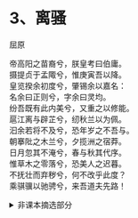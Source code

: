 # 3、离骚

屈原

帝高阳之苗裔兮，朕皇考曰伯庸。  
摄提贞于孟陬兮，惟庚寅吾以降。  
皇览揆余初度兮，肇锡余以嘉名：  
名余曰正则兮，字余曰灵均。  
纷吾既有此内美兮，又重之以修能。  
扈江离与辟芷兮，纫秋兰以为佩。  
汩余若将不及兮，恐年岁之不吾与。  
朝搴阰之木兰兮，夕揽洲之宿莽。  
日月忽其不淹兮，春与秋其代序。  
惟草木之零落兮，恐美人之迟暮。  
不抚壮而弃秽兮，何不改乎此度？  
乘骐骥以驰骋兮，来吾道夫先路！  

<details>
<summary>非课本摘选部分</summary>
昔三后之纯粹兮，固众芳之所在。  
杂申椒与菌桂兮，岂惟纫夫蕙茝！  
彼尧、舜之耿介兮，既遵道而得路。  
何桀纣之猖披兮，夫惟捷径以窘步。  
惟夫党人之偷乐兮，路幽昧以险隘。  
岂余身之殚殃兮，恐皇舆之败绩！  
忽奔走以先后兮，及前王之踵武。  
荃不查余之中情兮，反信谗而齌怒。  
余固知謇謇之为患兮，忍而不能舍也。  
指九天以为正兮，夫惟灵修之故也。  
曰黄昏以为期兮，羌中道而改路！  
初既与余成言兮，后悔遁而有他。  
余既不难夫离别兮，伤灵修之数化。  
余既滋兰之九畹兮，又树蕙之百亩。  
畦留夷与揭车兮，杂杜衡与芳芷。  
冀枝叶之峻茂兮，愿俟时乎吾将刈。  
虽萎绝其亦何伤兮，哀众芳之芜秽。  
众皆竞进以贪婪兮，凭不厌乎求索。  
羌内恕己以量人兮，各兴心而嫉妒。  
忽驰骛以追逐兮，非余心之所急。  
老冉冉其将至兮，恐修名之不立。  
朝饮木兰之坠露兮，夕餐秋菊之落英。  
苟余情其信姱以练要兮，长顑颔亦何伤。  
掔木根以结茝兮，贯薜荔之落蕊。  
矫菌桂以纫蕙兮，索胡绳之纚纚。  
謇吾法夫前修兮，非世俗之所服。  
虽不周于今之人兮，愿依彭咸之遗则。  
长太息以掩涕兮，哀民生之多艰。  
余虽好修姱以鞿羁兮，謇朝谇而夕替。  
既替余以蕙纕兮，又申之以揽茝。  
亦余心之所善兮，虽九死其犹未悔。  
怨灵修之浩荡兮，终不察夫民心。  
众女嫉余之蛾眉兮，谣诼谓余以善淫。  
固时俗之工巧兮，偭规矩而改错。  
背绳墨以追曲兮，竞周容以为度。  
忳郁邑余侘傺兮，吾独穷困乎此时也。  
宁溘死以流亡兮，余不忍为此态也。  
鸷鸟之不群兮，自前世而固然。  
何方圜之能周兮，夫孰异道而相安？  
屈心而抑志兮，忍尤而攘诟。  
伏清白以死直兮，固前圣之所厚。  
悔相道之不察兮，延伫乎吾将反。  
回朕车以复路兮，及行迷之未远。  
步余马于兰皋兮，驰椒丘且焉止息。  
进不入以离尤兮，退将复修吾初服。  
制芰荷以为衣兮，集芙蓉以为裳。  
不吾知其亦已兮，苟余情其信芳。  
高余冠之岌岌兮，长余佩之陆离。  
芳与泽其杂糅兮，唯昭质其犹未亏。  
忽反顾以游目兮，将往观乎四荒。  
佩缤纷其繁饰兮，芳菲菲其弥章。  
民生各有所乐兮，余独好修以为常。  
虽体解吾犹未变兮，岂余心之可惩。  
女嬃之婵媛兮，申申其詈予，曰：  
「鲧婞直以亡身兮，终然夭乎羽之野。  
汝何博謇而好修兮，纷独有此姱节？  
薋菉葹以盈室兮，判独离而不服。」  
众不可户说兮，孰云察余之中情？  
世并举而好朋兮，夫何茕独而不予听？  
依前圣以节中兮，喟凭心而历兹。  
济沅、湘以南征兮，就重华而敶词：  
启《九辩》与《九歌》兮，夏康娱以自纵。  
不顾难以图后兮，五子用失乎家衖。  
羿淫游以佚畋兮，又好射夫封狐。  
固乱流其鲜终兮，浞又贪夫厥家。  
浇身被服强圉兮，纵欲而不忍。  
日康娱而自忘兮，厥首用夫颠陨。  
夏桀之常违兮，乃遂焉而逢殃。  
后辛之菹醢兮，殷宗用而不长。  
汤、禹俨而祗敬兮，周论道而莫差。  
举贤才而授能兮，循绳墨而不颇。  
皇天无私阿兮，览民德焉错辅。  
夫维圣哲以茂行兮，苟得用此下土。  
瞻前而顾后兮，相观民之计极。  
夫孰非义而可用兮？孰非善而可服？  
阽余身而危死兮，览余初其犹未悔。  
不量凿而正枘兮，固前修以菹醢。  
曾歔欷余郁邑兮，哀朕时之不当。  
揽茹蕙以掩涕兮，沾余襟之浪浪。  
跪敷衽以陈辞兮，耿吾既得此中正。  
驷玉虬以桀鹥兮，溘埃风余上征。  
朝发轫于苍梧兮，夕余至乎县圃。  
欲少留此灵琐兮，日忽忽其将暮。  
吾令羲和弭节兮，望崦嵫而勿迫。  
路漫漫其修远兮，吾将上下而求索。  
饮余马于咸池兮，总余辔乎扶桑。  
折若木以拂日兮，聊逍遥以相羊。  
前望舒使先驱兮，后飞廉使奔属。  
鸾皇为余先戒兮，雷师告余以未具。  
吾令凤鸟飞腾兮，继之以日夜。  
飘风屯其相离兮，帅云霓而来御。  
纷总总其离合兮，斑陆离其上下。  
吾令帝阍开关兮，倚阊阖而望予。  
时暧暧其将罢兮，结幽兰而延伫。  
世溷浊而不分兮，好蔽美而嫉妒。  
朝吾将济于白水兮，登阆风而绁马。  
忽反顾以流涕兮，哀高丘之无女。  
溘吾游此春宫兮，折琼枝以继佩。  
及荣华之未落兮，相下女之可诒。  
吾令丰隆乘云兮，求宓妃之所在。  
解佩纕以结言兮，吾令謇修以为理。  
纷总总其离合兮，忽纬繣其难迁。  
夕归次于穷石兮，朝濯发乎洧盘。  
保厥美以骄傲兮，日康娱以淫游。  
虽信美而无礼兮，来违弃而改求。  
览相观于四极兮，周流乎天余乃下。  
望瑶台之偃蹇兮，见有娀之佚女。  
吾令鸩为媒兮，鸩告余以不好。  
雄鸠之鸣逝兮，余犹恶其佻巧。  
心犹豫而狐疑兮，欲自适而不可。  
凤皇既受诒兮，恐高辛之先我。  
欲远集而无所止兮，聊浮游以逍遥。  
及少康之未家兮，留有虞之二姚。  
理弱而媒拙兮，恐导言之不固。  
世溷浊而嫉贤兮，好蔽美而称恶。  
闺中既以邃远兮，哲王又不寤。  
怀朕情而不发兮，余焉能忍而与此终古？  
索琼茅以筳篿兮，命灵氛为余占之。  
曰：「两美其必合兮，孰信修而慕之？  
思九州之博大兮，岂惟是其有女？」  
曰：「勉远逝而无狐疑兮，孰求美而释女？  
何所独无芳草兮，尔何怀乎故宇？」  
世幽昧以昡曜兮，孰云察余之善恶？  
民好恶其不同兮，惟此党人其独异！  
户服艾以盈要兮，谓幽兰其不可佩。  
览察草木其犹未得兮，岂珵美之能当？  
苏粪壤以充祎兮，谓申椒其不芳。  
欲从灵氛之吉占兮，心犹豫而狐疑。  
巫咸将夕降兮，怀椒糈而要之。  
百神翳其备降兮，九疑缤其并迎。  
皇剡剡其扬灵兮，告余以吉故。  
曰：「勉升降以上下兮，求矩矱之所同。  
汤、禹俨而求合兮，挚、咎繇而能调。  
苟中情其好修兮，又何必用夫行媒？  
说操筑于傅岩兮，武丁用而不疑。  
吕望之鼓刀兮，遭周文而得举。  
宁戚之讴歌兮，齐桓闻以该辅。  
及年岁之未晏兮，时亦犹其未央。  
恐鹈鴃之先鸣兮，使夫百草为之不芳。」  
何琼佩之偃蹇兮，众薆然而蔽之。  
惟此党人之不谅兮，恐嫉妒而折之。  
时缤纷其变易兮，又何可以淹留？  
兰芷变而不芳兮，荃蕙化而为茅。  
何昔日之芳草兮，今直为此萧艾也？  
岂其有他故兮，莫好修之害也！  
余以兰为可恃兮，羌无实而容长。  
委厥美以从俗兮，苟得列乎众芳。  
椒专佞以慢慆兮，樧又欲充夫佩帏。  
既干进而务入兮，又何芳之能祗？  
固时俗之流从兮，又孰能无变化？  
览椒兰其若兹兮，又况揭车与江离？  
惟兹佩之可贵兮，委厥美而历兹。  
芳菲菲而难亏兮，芬至今犹未沬。  
和调度以自娱兮，聊浮游而求女。  
及余饰之方壮兮，周流观乎上下。  
灵氛既告余以吉占兮，历吉日乎吾将行。  
折琼枝以为羞兮，精琼爢以为粻。  
为余驾飞龙兮，杂瑶象以为车。  
何离心之可同兮？吾将远逝以自疏。  
邅吾道夫昆仑兮，路修远以周流。  
扬云霓之晻蔼兮，鸣玉鸾之啾啾。  
朝发轫于天津兮，夕余至乎西极。  
凤皇翼其承旗兮，高翱翔之翼翼。  
忽吾行此流沙兮，遵赤水而容与。  
麾蛟龙使梁津兮，诏西皇使涉予。  
路修远以多艰兮，腾众车使径待。  
路不周以左转兮，指西海以为期。  
屯余车其千乘兮，齐玉轪而并驰。  
驾八龙之婉婉兮，载云旗之委蛇。  
抑志而弭节兮，神高驰之邈邈。  
奏《九歌》而舞《韶》兮，聊假日以媮乐。  
陟升皇之赫戏兮，忽临睨夫旧乡。  
仆夫悲余马怀兮，蜷局顾而不行。  
乱曰：已矣哉！  
国无人莫我知兮，又何怀乎故都！  
既莫足与为美政兮，吾将从彭咸之所居！  
</details>
